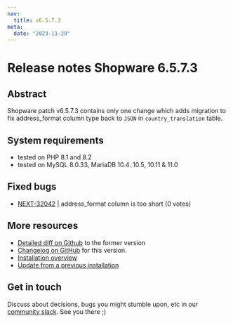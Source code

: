 ```yaml
---
nav:
  title: v6.5.7.3
meta:
  date: "2023-11-29"
---
```

# Release notes Shopware 6.5.7.3

## Abstract

Shopware patch v6.5.7.3 contains only one change which adds migration to fix address_format column type back to `JSON` in `country_translation` table.

## System requirements

* tested on PHP 8.1 and 8.2
* tested on MySQL 8.0.33, MariaDB 10.4. 10.5, 10.11 & 11.0

## Fixed bugs

* [NEXT-32042](https://issues.shopware.com/issues/NEXT-32042) | address_format column is too short (0 votes)

## More resources

* [Detailed diff on Github](https://github.com/shopware/shopware/compare/v6.5.7.2...v6.5.7.3) to the former version
* [Changelog on GitHub](https://github.com/shopware/shopware/blob/v6.5.7.3/CHANGELOG.md) for this version.
* [Installation overview](https://developer.shopware.com/docs/guides/installation/)
* [Update from a previous installation](https://developer.shopware.com/docs/guides/installation/template.html#update-shopware)

## Get in touch

Discuss about decisions, bugs you might stumble upon, etc in our [community slack](https://slack.shopware.com). See you there ;)
